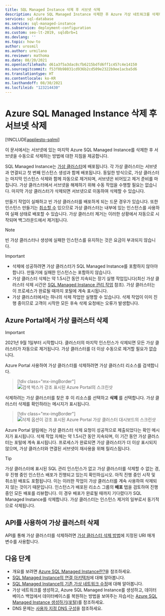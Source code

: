 ```yaml
---
title: SQL Managed Instance 삭제 후 서브넷 삭제
description: Azure SQL Managed Instance 삭제한 후 Azure 가상 네트워크를 삭제하는 방법을 알아봅니다.
services: sql-database
ms.service: sql-managed-instance
ms.subservice: deployment-configuration
ms.custom: seo-lt-2019, sqldbrb=1
ms.devlang: ''
ms.topic: how-to
author: urosmil
ms.author: urmilano
ms.reviewer: mathoma
ms.date: 08/20/2021
ms.openlocfilehash: d61a3f5a3dac8cfb6215bdfd6ff1c457c4e14150
ms.sourcegitcommit: f53f0b98031cd936b2cd509e2322b9ee1acba5d6
ms.translationtype: HT
ms.contentlocale: ko-KR
ms.lasthandoff: 08/30/2021
ms.locfileid: "123214430"
---
```

# <a name="delete-a-subnet-after-deleting-an-azure-sql-managed-instance"></a>Azure SQL Managed Instance 삭제 후 서브넷 삭제
[!INCLUDE[appliesto-sqlmi](../includes/appliesto-sqlmi.md)]

이 문서에서는 서브넷에 있는 마지막 Azure SQL Managed Instance를 삭제한 후 서브넷을 수동으로 삭제하는 방법에 대한 지침을 제공합니다.

SQL Managed Instance는 [가상 클러스터](connectivity-architecture-overview.md#virtual-cluster-connectivity-architecture)에 배포됩니다. 각 가상 클러스터는 서브넷과 연결되고 첫 번째 인스턴스 생성과 함께 배포됩니다. 동일한 방식으로, 가상 클러스터는 마지막 인스턴스 삭제와 함께 자동으로 제거되며, 서브넷은 비어있고 제거 준비를 마칩니다. 가상 클러스터에서 서브넷을 해제하기 위해 수동 작업을 수행할 필요는 없습니다. 마지막 가상 클러스터가 삭제되면 서브넷으로 이동하여 삭제할 수 있습니다.

만들기 작업이 실패하고 빈 가상 클러스터를 배포하게 되는 드문 경우가 있습니다. 또한 인스턴스 만들기는 [취소할 수](management-operations-cancel.md) 있으므로 가상 클러스터는 내부에 있는 인스턴스를 사용하여 실패 상태로 배포할 수 있습니다. 가상 클러스터 제거는 이러한 상황에서 자동으로 시작되며 백그라운드에서 제거됩니다.

> [!NOTE]
> 빈 가상 클러스터나 생성에 실패한 인스턴스를 유지하는 것은 요금이 부과되지 않습니다.

> [!IMPORTANT]
> - 삭제에 성공하려면 가상 클러스터가 SQL Managed Instance를 포함하지 않아야 합니다. 만들기에 실패한 인스턴스는 포함하지 않습니다. 
> - 가상 클러스터 삭제는 약 1.5시간 동안 지속되는 장기 실행 작업입니다(최신 가상 클러스터 삭제 시간은 [SQL Managed Instance 관리 작업](management-operations-overview.md) 참조). 가상 클러스터는 이 프로세스가 완료될 때까지 포털에 계속 표시됩니다.
> - 가상 클러스터에서는 하나의 삭제 작업만 실행할 수 있습니다. 삭제 작업이 이미 진행 중이므로 고객이 시작한 모든 후속 삭제 요청에는 오류가 발생합니다.

## <a name="delete-a-virtual-cluster-from-the-azure-portal"></a>Azure Portal에서 가상 클러스터 삭제

> [!IMPORTANT]
> 2021년 9월 1일부터 시작합니다. 클러스터의 마지막 인스턴스가 삭제되면 모든 가상 클러스터가 자동으로 제거됩니다. 가상 클러스터를 더 이상 수동으로 제거할 필요가 없습니다.

Azure Portal 사용하여 가상 클러스터를 삭제하려면 가상 클러스터 리소스를 검색합니다.

> [!div class="mx-imgBorder"]
> ![검색 박스가 강조 표시된 Azure Portal의 스크린샷](./media/virtual-cluster-delete/virtual-clusters-search.png)

삭제하려는 가상 클러스터를 찾은 후 이 리소스를 선택하고 **삭제** 를 선택합니다. 가상 클러스터 삭제를 확인하라는 메시지가 표시됩니다.

> [!div class="mx-imgBorder"]
> ![삭제 옵션이 강조 표시된 Azure Portal 가상 클러스터 대시보드의 스크린샷](./media/virtual-cluster-delete/virtual-clusters-delete.png)

Azure Portal 알림에는 가상 클러스터 삭제 요청이 성공적으로 제출되었다는 확인 메시지가 표시됩니다. 삭제 작업 자체는 약 1.5시간 동안 지속되며, 이 기간 동안 가상 클러스터는 포털에 계속 표시됩니다. 프로세스가 완료되면 가상 클러스터가 더 이상 표시되지 않으며, 가상 클러스터와 연결된 서브넷이 재사용을 위해 릴리스됩니다.

> [!TIP]
> 가상 클러스터에 표시된 SQL 관리 인스턴스가 없고 가상 클러스터를 삭제할 수 없는 경,우 진행 중인 인스턴스 배포가 진행되고 있는지 확인하십시오. 아직 진행 중인 시작 및 취소된 배포도 포함됩니다. 이는 이러한 작업이 가상 클러스터를 계속 사용하여 삭제되지 않는 것이기 때문입니다. 인스턴스가 배포된 리소스 그룹의 **배포** 탭을 검토하여 진행 중인 모든 배포를 리뷰합니다. 이 경우 배포가 완료될 때까지 기다렸다가 SQL Managed Instance를 삭제합니다. 가상 클러스터는 인스턴스 제거의 일부로서 동기적으로 삭제됩니다.

## <a name="delete-a-virtual-cluster-by-using-the-api"></a>API를 사용하여 가상 클러스터 삭제

API를 통해 가상 클러스터를 삭제하려면 [가상 클러스터 삭제 방법](/rest/api/sql/virtualclusters/delete)에 지정된 URI 매개 변수를 사용합니다.

## <a name="next-steps"></a>다음 단계

- 개요를 보려면 [Azure SQL Managed Instance란?](sql-managed-instance-paas-overview.md)을 참조하세요.
- [SQL Managed Instance의 연결 아키텍처](connectivity-architecture-overview.md)에 대해 알아봅니다.
- [SQL Managed Instance의 기존 가상 네트워크 수정](vnet-existing-add-subnet.md)에 대해 알아봅니다.
- 가상 네트워크를 생성하고, Azure SQL Managed Instance를 생성하고, 데이터베이스 백업에서 데이터베이스를 복원하는 방법을 보여주는 자습서는 [Azure SQL Managed Instance 생성하기(포털)](instance-create-quickstart.md)를 참조하세요.
- DNS 문제는 [사용자 지정 DNS 구성](custom-dns-configure.md)을 참조하세요.
